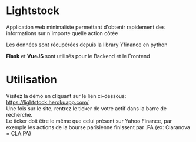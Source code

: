 # Lightstock
Application web minimaliste permettant d'obtenir rapidement des informations sur n'importe quelle action côtée </br>

Les données sont récupérées depuis la library Yfinance en python </br>

**Flask** et **VueJS** sont utilisés pour le Backend et le  Frontend 

# Utilisation

Visitez la démo en cliquant sur le lien ci-dessous: <br>
https://lightstock.herokuapp.com/
<br>
Une fois sur le site, rentrez le ticker de votre actif dans la barre de recherche. <br>
Le ticker doit être le même que celui présent sur Yahoo Finance, par exemple les actions de la bourse parisienne finissent par .PA (ex: Claranova = CLA.PA)
